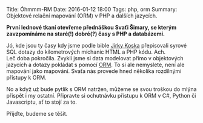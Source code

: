 Title: Óhmmm-RM
Date: 2016-01-12 18:00
Tags: php, orm
Summary: Objektové relační mapování (ORM) v PHP a dalších jazycích.

**První lednové tkaní otevřeme přednáškou Svaťi Šimary, se kterým zavzpomínáme
na staré(!) dobré(?) časy s PHP a databázemi.**

Jó, kde jsou ty časy kdy jsme podle bible [Jirky Koska][1] přepisovali syrové
SQL dotazy do kilometrových míchanic HTML a PHP kódu. Ach.  
Leč doba pokročila. Zvykli jsme si data modelovat přímo v objektových jazycích
a dotazy pokládat s pomocí [ORM][2]. To si ale nemyslete, není ale mapování
jako mapování. Svaťa nás provede hned několika rozdílnými přístupy k ORM.

No a když už bude pytlík s ORM natržen, můžeme se svou troškou do mlýna přispět
i my ostatní. Připravte si ochutnávku přístupu k ORM v C#, Python či Javascriptu,
ať to stojí za to.

Přijďte, budeme se těšit.


[1]: http://www.kosek.cz/php/
[2]: https://cs.wikipedia.org/wiki/Objektov%C4%9B_rela%C4%8Dn%C3%AD_mapov%C3%A1n%C3%AD
